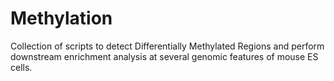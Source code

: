 # Methylation
Collection of scripts to detect Differentially Methylated Regions and perform downstream enrichment analysis at several genomic features of mouse ES cells.
